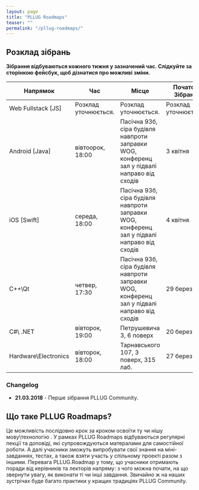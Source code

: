 ```yaml
---
layout: page
title: "PLLUG Roadmaps"
teaser: ""
permalink: "/pllug-roadmaps/"
---
```


## Розклад зібрань

**Зібрання відбуваються кожного тижня у зазначений час. Слідкуйте за сторінкою фейсбук, щоб дізнатися про можливі зміни.**

| Напрямок | Час | Місце | Початок Зібрань | 
| -- | -- | -- | -- |
| Web Fullstack [JS] | Розклад уточнюється. | Розклад уточнюється. | Розклад уточнюється. |
| Android [Java] | вівтоорок, 18:00 | Пасічна 93б, сіра будівля навпроти заправки WOG, конференц зал у підвалі направо від сходів | 3 квітня |
| iOS [Swift] | середа, 18:00 | Пасічна 93б, сіра будівля навпроти заправки WOG, конференц зал у підвалі направо від сходів | 4 квітня |
| C++\Qt | четвер, 17:30 | Пасічна 93б, сіра будівля навпроти заправки WOG, конференц зал у підвалі направо від сходів | 29 березня |
| С#\ .NET | вівторок, 19:00 | Петрушевича 3, 6 поверх | 20 березня |
| Hardware\Electronics | вівторок, 18:00 | Тарнавського 107, 3 поверх, 315 лаб. | 27 березня |

### Changelog
 * **21.03.2018** - Перше зібрання PLLUG Community.
 
## Що таке PLLUG Roadmaps?

Це можливість послідовно крок за кроком освоїти ту чи нішу мову\технологію . У рамках PLLUG Roadmaps відбуваються регулярні лекції та доповіді, які супровождуються матералами для самостійної роботи. А далі учасники зможуть випробувати свої знання на міні-завданнях, тестах, а також взяти участь у спільному проекті разом з іншими. Перевага PLLUG.Roadmap у тому, що учасники отримають поради від керівників та лекторів напряму: з чого можна почати, на що звернути увагу, як виконати ті чи інші завдання. Звичайно ж на наших зустрічах буде багато практики у кращих традиціях PLLUG Community.

